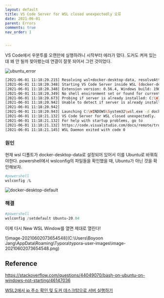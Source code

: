 ```yaml
---
layout: default
title: VS Code Server for WSL closed unexpectedly 오류
date: 2021-06-01
parent: Errors
comments: true
nav_order: 1


---
```




VS Code에서 우분투를 오랜만에 실행하려니 시작부터 에러가 떴다. 도커도 켜져 있는데 왜 안 될까 찾아봤는데 연결이 잘못 되어서 그런 것이었다.

![ubuntu_error](https://github.com/terri1102/terri1102.github.io/blob/master/assets/images/errors/ubuntu_errors.jpg?raw=true)

```bash
[2021-06-01 11:18:20.215] Resolving wsl+docker-desktop-data, resolveAttempt: 1
[2021-06-01 11:18:20.348] Starting VS Code Server inside WSL (docker-desktop-data)
[2021-06-01 11:18:20.348] Extension version: 0.56.4, Windows build: 19042. Multi distro support: available. WSL path support: enabled
[2021-06-01 11:18:20.349] No shell environment set or found for current distro.
[2021-06-01 11:18:20.673] Probing if server is already installed: C:\WINDOWS\System32\wsl.exe -d docker-desktop-data -e sh -c "[ -d ~/.vscode-server/bin/054a9295330880ed74ceaedda236253b4f39a335 ] && printf found || ([ -f /etc/alpine-release ] && printf alpine-; uname -m)"
[2021-06-01 11:18:20.942] Unable to detect if server is already installed: Error: Command failed: C:\WINDOWS\System32\wsl.exe -d docker-desktop-data -e sh -c "[ -d ~/.vscode-server/bin/054a9295330880ed74ceaedda236253b4f39a335 ] && printf found || ([ -f /etc/alpine-release ] && printf alpine-; uname -m)"
[2021-06-01 11:18:20.942] 
[2021-06-01 11:18:20.943] Launching C:\WINDOWS\System32\wsl.exe -d docker-desktop-data sh -c '"$VSCODE_WSL_EXT_LOCATION/scripts/wslServer.sh" 054a9295330880ed74ceaedda236253b4f39a335 stable .vscode-server 0  '}
[2021-06-01 11:18:21.132] VS Code Server for WSL closed unexpectedly.
[2021-06-01 11:18:21.132] For help with startup problems, go to
[2021-06-01 11:18:21.132] https://code.visualstudio.com/docs/remote/troubleshooting#_wsl-tips
[2021-06-01 11:18:21.145] WSL Daemon exited with code 0
```



### 원인

현재 wsl 디폴트가 docker-desktop-data로 설정되어 있어서 이를 Ubuntu로 바꿔줘야한다. powershell에서 wslconfig의 파일들을 확인했을 때, Ubuntu가 아닌 것을 확인해보자.

```powershell
#powershell
wslconfig /L
```

![docker-desktop-default](https://github.com/terri1102/terri1102.github.io/blob/master/assets/images/errors/docker_desktop_default.jpg?raw=true)

### 해결

```powershell
#powershell
wslconfig /setdefault Ubuntu-20.04
```



이제 다시 New WSL Window를 열면 제대로 열린다!

![image-20210602073654548](C:\Users\Boyoon Jang\AppData\Roaming\Typora\typora-user-images\image-20210602073654548.png)

## Reference

https://stackoverflow.com/questions/44049070/bash-on-ubuntu-on-windows-not-starting/46147036

[WSL2에서 ip 주소 확인 및 도커 데스크탑으로 서버 실행하기](https://www.44bits.io/ko/post/wsl2-install-and-basic-usage)